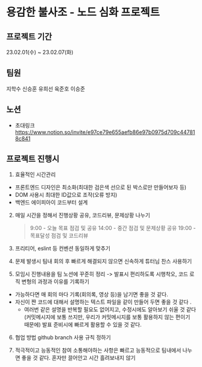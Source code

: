 # 용감한 불사조 - 노드 심화 프로젝트

## 프로젝트 기간

23.02.01(수) ~ 23.02.07(화)

## 팀원

지학수 신승훈 유희선 육준호 이승준

## 노션

-   초대링크
    https://www.notion.so/invite/e97ce79e655aefb86e97b0975d709c447818c841

## 프로젝트 진행시

1. 효율적인 시간관리

-   프론트엔드 디자인은 최소화(최대한 검은색 선으로 된 박스로만 만들어보자 등)
-   DOM 사용시 최대한 ID값으로 조작(오류 방지)
-   백엔드 에이피아이 코드부터 설계

2. 매일 시간을 정해서 진행상황 공유, 코드리뷰, 문제상황 나누기

    > 9:00 - 오늘 목표 점검 및 공유
    > 14:00 - 중간 점검 및 문제상황 공유
    > 19:00 - 목표달성 점검 및 코드리뷰

3. 프리티어, eslint 등 컨벤션 동일하게 맞추기

4. 문제 발생시 팀내 회의 후 빠르게 해결되지 않으면 신속하게 튜터님 찬스 사용하기

5. 모임시 진행내용을 팀 노션에 꾸준히 정리 -> 발표시 편리하도록 시행착오, 코드 로직 변형의 과정과 이유를 기록하기

-   가능하다면 매 회의 마다 기록(회의록, 영상 등)을 남기면 좋을 것 같다.
-   자신이 짠 코드에 대해서 설명하는 텍스트 파일을 같이 만들어 두면 좋을 것 같다 .
    -   여러번 같은 설명을 반복할 필요도 없어지고, 수정시에도 알아보기 쉬울 것 같다(커밋메시지에 보통 쓰지만, 우리가 커밋메시지를 보통 활용하지 않는 편이기 때문에)
        발표 준비시에 빠르게 활용할 수 있을 것 같다.

6. 협업 방법
   github branch 사용 규칙 정하기

7. 적극적이고 능동적인 참여
   소통해야하는 사항은 빠르고 능동적으로 팀내에서 나누면 좋을 것 같다.
   혼자만 끌어안고 시간 흘려보내지 않기
